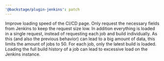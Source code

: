 ```yaml
---
'@backstage/plugin-jenkins': patch
---
```


Improve loading speed of the CI/CD page.
Only request the necessary fields from Jenkins to keep the request size low.
In addition everything is loaded in a single request, instead of requesting
each job and build individually. As this (and also the previous behavior) can
lead to a big amount of data, this limits the amount of jobs to 50.
For each job, only the latest build is loaded. Loading the full build history
of a job can lead to excessive load on the Jenkins instance.
